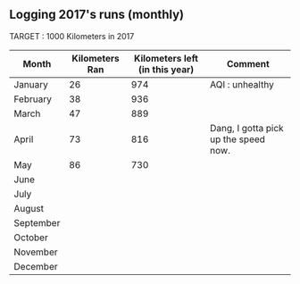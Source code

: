## Logging 2017's runs (monthly)

TARGET :  1000 Kilometers in 2017

| Month              | Kilometers Ran    | Kilometers left (in this year)       | Comment                                      |
| ---                | ---               | ---                                  | ---                                          |
| January            | 26                | 974                                  | AQI : unhealthy                              |
| February           | 38                | 936                                  |                                              |
| March              | 47                | 889                                  |                                              |
| April              | 73                | 816                                  | Dang, I gotta pick up the speed now.         |
| May                | 86                | 730                                  |                                              |
| June               |                   |                                      |                                              |
| July               |                   |                                      |                                              |
| August             |                   |                                      |                                              |
| September          |                   |                                      |                                              |
| October            |                   |                                      |                                              |
| November           |                   |                                      |                                              |
| December           |                   |                                      |   